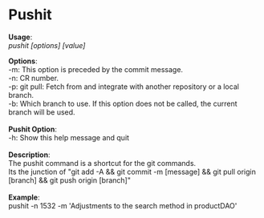 # Pushit

**Usage**:<br />
	*pushit [options] [value]*

**Options**:<br />
	-m: This option is preceded by the commit message.<br />
	-n: CR number.<br />
	-p: git pull: Fetch from and integrate with another repository or a local branch.<br />
	-b: Which branch to use. If this option does not be called, the current branch will be used.<br />
<br />
**Pushit Option**:<br />
	-h: Show this help message and quit<br />
<br />
**Description**:<br />
	The pushit command is a shortcut for the git commands.<br />
	Its the junction of "git add -A && git commit -m [message] && git pull origin [branch] && git push origin [branch]"<br />
<br />
**Example**:<br />
	pushit -n 1532 -m 'Adjustments to the search method in productDAO'<br />
